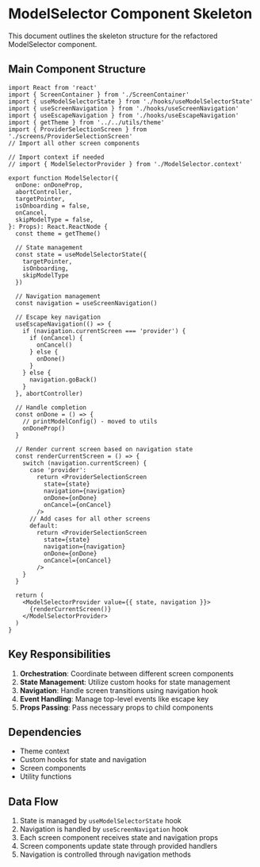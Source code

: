 # ModelSelector Component Skeleton

This document outlines the skeleton structure for the refactored ModelSelector component.

## Main Component Structure

```tsx
import React from 'react'
import { ScreenContainer } from './ScreenContainer'
import { useModelSelectorState } from './hooks/useModelSelectorState'
import { useScreenNavigation } from './hooks/useScreenNavigation'
import { useEscapeNavigation } from './hooks/useEscapeNavigation'
import { getTheme } from '../../utils/theme'
import { ProviderSelectionScreen } from './screens/ProviderSelectionScreen'
// Import all other screen components

// Import context if needed
// import { ModelSelectorProvider } from './ModelSelector.context'

export function ModelSelector({
  onDone: onDoneProp,
  abortController,
  targetPointer,
  isOnboarding = false,
  onCancel,
  skipModelType = false,
}: Props): React.ReactNode {
  const theme = getTheme()
  
  // State management
  const state = useModelSelectorState({
    targetPointer,
    isOnboarding,
    skipModelType
  })
  
  // Navigation management
  const navigation = useScreenNavigation()
  
  // Escape key navigation
  useEscapeNavigation(() => {
    if (navigation.currentScreen === 'provider') {
      if (onCancel) {
        onCancel()
      } else {
        onDone()
      }
    } else {
      navigation.goBack()
    }
  }, abortController)
  
  // Handle completion
  const onDone = () => {
    // printModelConfig() - moved to utils
    onDoneProp()
  }
  
  // Render current screen based on navigation state
  const renderCurrentScreen = () => {
    switch (navigation.currentScreen) {
      case 'provider':
        return <ProviderSelectionScreen 
          state={state} 
          navigation={navigation} 
          onDone={onDone} 
          onCancel={onCancel} 
        />
      // Add cases for all other screens
      default:
        return <ProviderSelectionScreen 
          state={state} 
          navigation={navigation} 
          onDone={onDone} 
          onCancel={onCancel} 
        />
    }
  }
  
  return (
    <ModelSelectorProvider value={{ state, navigation }}>
      {renderCurrentScreen()}
    </ModelSelectorProvider>
  )
}
```

## Key Responsibilities

1. **Orchestration**: Coordinate between different screen components
2. **State Management**: Utilize custom hooks for state management
3. **Navigation**: Handle screen transitions using navigation hook
4. **Event Handling**: Manage top-level events like escape key
5. **Props Passing**: Pass necessary props to child components

## Dependencies

- Theme context
- Custom hooks for state and navigation
- Screen components
- Utility functions

## Data Flow

1. State is managed by `useModelSelectorState` hook
2. Navigation is handled by `useScreenNavigation` hook
3. Each screen component receives state and navigation props
4. Screen components update state through provided handlers
5. Navigation is controlled through navigation methods